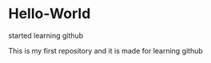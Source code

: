 # Hello-World
started learning github

This is my first repository and it is made for learning github
